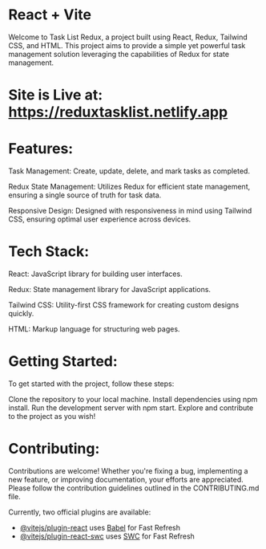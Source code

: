 # React + Vite

Welcome to Task List Redux, a project built using React, Redux, Tailwind CSS, and HTML. This project aims to provide a simple yet powerful task management solution leveraging the capabilities of Redux for state management.

# Site is Live at: https://reduxtasklist.netlify.app



# Features:
Task Management: Create, update, delete, and mark tasks as completed.

Redux State Management: Utilizes Redux for efficient state management, ensuring a single source of truth for task data.

Responsive Design: Designed with responsiveness in mind using Tailwind CSS, ensuring optimal user experience across devices.

# Tech Stack:
React: JavaScript library for building user interfaces.

Redux: State management library for JavaScript applications.

Tailwind CSS: Utility-first CSS framework for creating custom designs quickly.

HTML: Markup language for structuring web pages.

# Getting Started:
To get started with the project, follow these steps:

Clone the repository to your local machine.
Install dependencies using npm install.
Run the development server with npm start.
Explore and contribute to the project as you wish!
# Contributing:
Contributions are welcome! Whether you're fixing a bug, implementing a new feature, or improving documentation, your efforts are appreciated. Please follow the contribution guidelines outlined in the CONTRIBUTING.md file.

Currently, two official plugins are available:

- [@vitejs/plugin-react](https://github.com/vitejs/vite-plugin-react/blob/main/packages/plugin-react/README.md) uses [Babel](https://babeljs.io/) for Fast Refresh
- [@vitejs/plugin-react-swc](https://github.com/vitejs/vite-plugin-react-swc) uses [SWC](https://swc.rs/) for Fast Refresh
